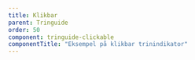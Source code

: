 ```yaml
---
title: Klikbar
parent: Tringuide
order: 50
component: tringuide-clickable
componentTitle: "Eksempel på klikbar trinindikator" 
---
```

